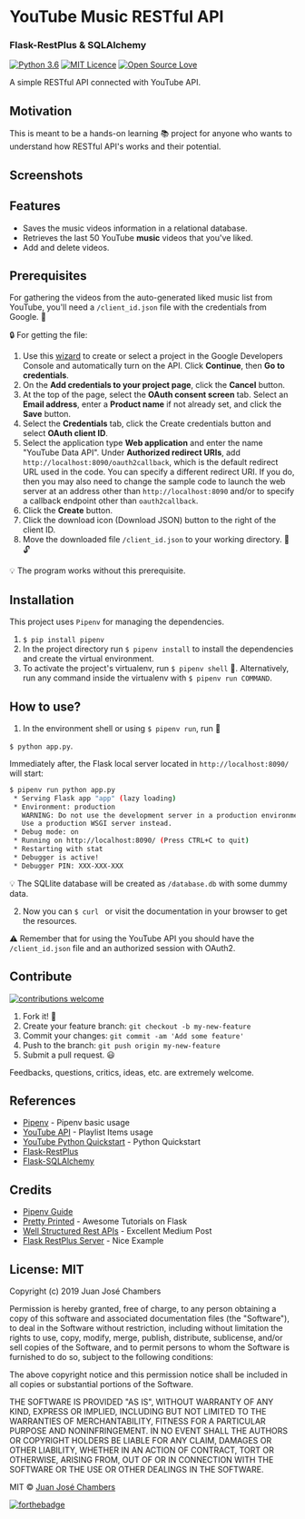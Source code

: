 # YouTube Music RESTful API
### Flask-RestPlus & SQLAlchemy
[![Python 3.6](https://img.shields.io/badge/python-3.6-blue.svg)](https://www.python.org/downloads/release/python-360/) [![MIT Licence](https://badges.frapsoft.com/os/mit/mit.svg?v=103)](https://opensource.org/licenses/mit-license.php) [![Open Source Love](https://badges.frapsoft.com/os/v1/open-source.svg?v=103)](https://github.com/ellerbrock/open-source-badges/)

A simple RESTful API connected with YouTube API.

## Motivation
This is meant to be a hands-on learning :books: project for anyone who wants to understand how RESTful API's works and their potential.

## Screenshots


## Features
- Saves the music videos information in a relational database.
- Retrieves the last 50 YouTube **music** videos that you've liked.
- Add and delete videos.

## Prerequisites

For gathering the videos from the auto-generated liked music list from YouTube, you'll need a `/client_id.json` file with the credentials from Google. :key:

:lock: For getting the file:
1. Use this [wizard](https://console.developers.google.com/flows/enableapi?apiid=youtube) to create or select a project in the Google Developers Console and automatically turn on the API. Click **Continue**, then **Go to credentials**.
2. On the **Add credentials to your project page**, click the **Cancel** button.
3. At the top of the page, select the **OAuth consent screen** tab. Select an **Email address**, enter a **Product name** if not already set, and click the **Save** button.
4. Select the **Credentials** tab, click the Create credentials button and select **OAuth client ID**.
5. Select the application type **Web application** and enter the name "YouTube Data API". Under **Authorized redirect URIs**, add `http://localhost:8090/oauth2callback`, which is the default redirect URL used in the code.
You can specify a different redirect URI. If you do, then you may also need to change the sample code to launch the web server at an address other than `http://localhost:8090` and/or to specify a callback endpoint other than `oauth2callback`.
6. Click the **Create** button.
7. Click the download icon (Download JSON) button to the right of the client ID.
8. Move the downloaded file `/client_id.json` to your working directory. :open_file_folder:
:unlock:

:bulb: The program works without this prerequisite.

## Installation

This project uses `Pipenv` for managing the dependencies.
1. `$ pip install pipenv`
2. In the project directory run `$ pipenv install` to install the dependencies and create the virtual environment.
3. To activate the project's virtualenv, run `$ pipenv shell` :shell:.
Alternatively, run any command inside the virtualenv with `$ pipenv run COMMAND`.

## How to use?

1. In the environment shell or using `$ pipenv run`, run :runner:

`$ python app.py`.

Immediately after, the Flask local server located in `http://localhost:8090/` will start:
```bash
$ pipenv run python app.py
 * Serving Flask app "app" (lazy loading)
 * Environment: production
   WARNING: Do not use the development server in a production environment.
   Use a production WSGI server instead.
 * Debug mode: on
 * Running on http://localhost:8090/ (Press CTRL+C to quit)
 * Restarting with stat
 * Debugger is active!
 * Debugger PIN: XXX-XXX-XXX
```
:bulb: The SQLlite database will be created as `/database.db` with some dummy data.

2. Now you can `$ curl ` or visit the documentation in your browser to get the resources.

:warning: Remember that for using the YouTube API you should have the `/client_id.json` file and an authorized session with OAuth2.

## Contribute
[![contributions welcome](https://img.shields.io/badge/contributions-welcome-brightgreen.svg?style=flat)](https://github.com/chmbrs/)

1. Fork it! :fork_and_knife:
2. Create your feature branch: `git checkout -b my-new-feature`
3. Commit your changes: `git commit -am 'Add some feature'`
4. Push to the branch: `git push origin my-new-feature`
5. Submit a pull request. :smiley:

Feedbacks, questions, critics, ideas, etc. are extremely welcome.

## References

- [Pipenv](https://pipenv.readthedocs.io/en/latest/basics/) - Pipenv basic usage
- [YouTube API](https://developers.google.com/youtube/v3/docs/playlistItems/list#usage) - Playlist Items usage
- [YouTube Python Quickstart](https://developers.google.com/youtube/v3/quickstart/python) - Python Quickstart
- [Flask-RestPlus](https://flask-restplus.readthedocs.io/en/stable/)
- [Flask-SQLAlchemy](http://flask-sqlalchemy.pocoo.org/2.3/)

## Credits

- [Pipenv Guide](https://realpython.com/pipenv-guide/)
- [Pretty Printed](https://www.youtube.com/channel/UC-QDfvrRIDB6F0bIO4I4HkQ) -  Awesome Tutorials on Flask
- [Well Structured Rest APIs](https://medium.com/ki-labs-engineering/designing-well-structured-rest-apis-with-flask-restplus-part-1-7e96f2da8850) - Excellent Medium Post
- [Flask RestPlus Server](https://github.com/frol/flask-restplus-server-example) - Nice Example

## License: MIT
Copyright (c) 2019 Juan José Chambers

Permission is hereby granted, free of charge, to any person obtaining a copy of this software and associated documentation files (the "Software"), to deal in the Software without restriction, including without limitation the rights to use, copy, modify, merge, publish, distribute, sublicense, and/or sell copies of the Software, and to permit persons to whom the Software is furnished to do so, subject to the following conditions:

The above copyright notice and this permission notice shall be included in all copies or substantial portions of the Software.

THE SOFTWARE IS PROVIDED "AS IS", WITHOUT WARRANTY OF ANY KIND, EXPRESS OR IMPLIED, INCLUDING BUT NOT LIMITED TO THE WARRANTIES OF MERCHANTABILITY, FITNESS FOR A PARTICULAR PURPOSE AND NONINFRINGEMENT. IN NO EVENT SHALL THE AUTHORS OR COPYRIGHT HOLDERS BE LIABLE FOR ANY CLAIM, DAMAGES OR OTHER LIABILITY, WHETHER IN AN ACTION OF CONTRACT, TORT OR OTHERWISE, ARISING FROM, OUT OF OR IN CONNECTION WITH THE SOFTWARE OR THE USE OR OTHER DEALINGS IN THE SOFTWARE.

MIT © [Juan José Chambers](https://github.com/chmbrs/)

[![forthebadge](https://forthebadge.com/images/badges/built-with-love.svg)](https://github.com/chmbrs/)

